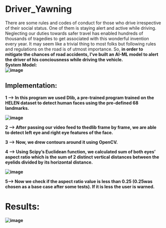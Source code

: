 # Driver_Yawning
There are some rules and codes of conduct for those who drive irrespective of their social status. One of them is staying alert and active while driving.
Neglecting our duties towards safer travel has enabled hundreds of
thousands of tragedies to get associated with this wonderful invention
every year. It may seem like a trivial thing to most folks but following rules
and regulations on the road is of utmost importance.
So, <b>in order to mitigate the chances of road accidents, I've built an AI-ML model to alert the driver of his conciousness while driving the vehicle.<b>
  <br>
  System Model:
  <br>
![image](https://user-images.githubusercontent.com/87674698/160824721-4bf7b95b-fbc2-4961-a002-c62c92d74f3b.png)  <br>
  <h2>Implementation: </h2>
  1 --> In this program we used Dlib, a pre-trained program trained on the
HELEN dataset to detect human faces using the pre-defined 68
landmarks.
  
  ![image](https://user-images.githubusercontent.com/87674698/160772991-76839315-5781-4e13-9934-1366e7d28b68.png)
  
  2 -->  After passing our video feed to thedlib frame by frame, we are able to
detect left eye and right eye features of the face.
  
  3 --> Now, we drew contours around it using OpenCV.
  
  4 -->  Using Scipy’s Euclidean function, we calculated sum of both eyes’
aspect ratio which is the sum of 2 distinct vertical distances between
the eyelids divided by its horizontal distance.
  
 ![image](https://user-images.githubusercontent.com/87674698/160823758-564284fa-4ec2-478d-860b-d2b5a2ec604f.png)

  
  5-->  Now we check if the aspect ratio value is less than 0.25 (0.25was
chosen as a base case after some tests). If it is less the user is warned.

  <h1>Results: </h1>
  
  ![image](https://user-images.githubusercontent.com/87674698/163694998-876cbf42-9f16-428c-b4c0-78cd6aa98e44.png)

